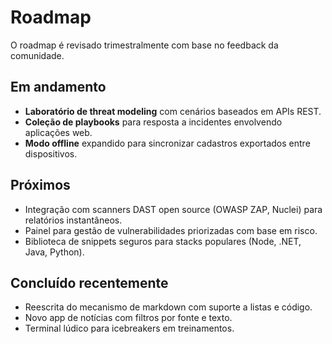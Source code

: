 # Roadmap
O roadmap é revisado trimestralmente com base no feedback da comunidade.

## Em andamento
- **Laboratório de threat modeling** com cenários baseados em APIs REST.
- **Coleção de playbooks** para resposta a incidentes envolvendo aplicações web.
- **Modo offline** expandido para sincronizar cadastros exportados entre dispositivos.

## Próximos
- Integração com scanners DAST open source (OWASP ZAP, Nuclei) para relatórios instantâneos.
- Painel para gestão de vulnerabilidades priorizadas com base em risco.
- Biblioteca de snippets seguros para stacks populares (Node, .NET, Java, Python).

## Concluído recentemente
- Reescrita do mecanismo de markdown com suporte a listas e código.
- Novo app de notícias com filtros por fonte e texto.
- Terminal lúdico para icebreakers em treinamentos.
